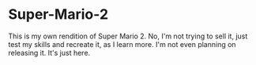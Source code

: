 # Super-Mario-2
This is my own rendition of Super Mario 2. No, I'm not trying to sell it, just test my skills and recreate it, as I learn more. I'm not even planning on releasing it. It's just here.
